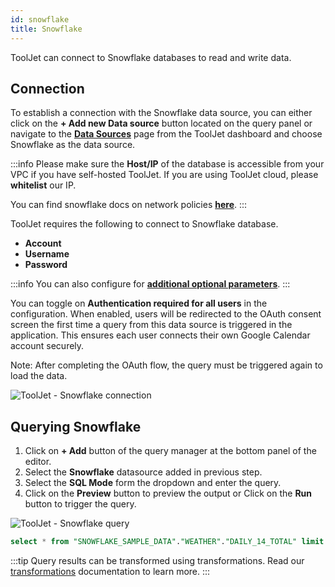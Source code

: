 ```yaml
---
id: snowflake
title: Snowflake
---
```


ToolJet can connect to Snowflake databases to read and write data.

<div style={{paddingTop:'24px'}}>

## Connection

To establish a connection with the Snowflake data source, you can either click on the **+ Add new Data source** button located on the query panel or navigate to the **[Data Sources](/docs/data-sources/overview/)** page from the ToolJet dashboard and choose Snowflake as the data source.

:::info
Please make sure the **Host/IP** of the database is accessible from your VPC if you have self-hosted ToolJet. If you are using ToolJet cloud, please **whitelist** our IP.

You can find snowflake docs on network policies **[here](https://docs.snowflake.com/en/user-guide/network-policies.html)**.
:::

ToolJet requires the following to connect to Snowflake database.

- **Account**
- **Username**
- **Password**

:::info
You can also configure for **[additional optional parameters](https://docs.snowflake.com/en/user-guide/nodejs-driver-use.html#additional-connection-options)**.
:::

You can toggle on **Authentication required for all users** in the configuration. When enabled, users will be redirected to the OAuth consent screen the first time a query from this data source is triggered in the application. This ensures each user connects their own Google Calendar account securely.

Note: After completing the OAuth flow, the query must be triggered again to load the data.

<img className="screenshot-full img-m" src="/img/datasource-reference/snowflake/snowflake-connect-v3.png" alt="ToolJet - Snowflake connection" />

</div>

<div style={{paddingTop:'24px'}}>

## Querying Snowflake

1. Click on **+ Add** button of the query manager at the bottom panel of the editor.
2. Select the **Snowflake** datasource added in previous step.
3. Select the **SQL Mode** form the dropdown and enter the query.
4. Click on the **Preview** button to preview the output or Click on the **Run** button to trigger the query.

<img className="screenshot-full" src="/img/datasource-reference/snowflake/snowflake-query-v2.png" alt="ToolJet - Snowflake query" />

```sql
select * from "SNOWFLAKE_SAMPLE_DATA"."WEATHER"."DAILY_14_TOTAL" limit 10;
```

:::tip
Query results can be transformed using transformations. Read our [transformations](/docs/beta/app-builder/custom-code/transform-data) documentation to learn more.
:::

</div>
